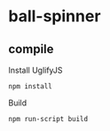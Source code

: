 # ball-spinner

## compile

Install UglifyJS
```
npm install
```

Build

```
npm run-script build
```
